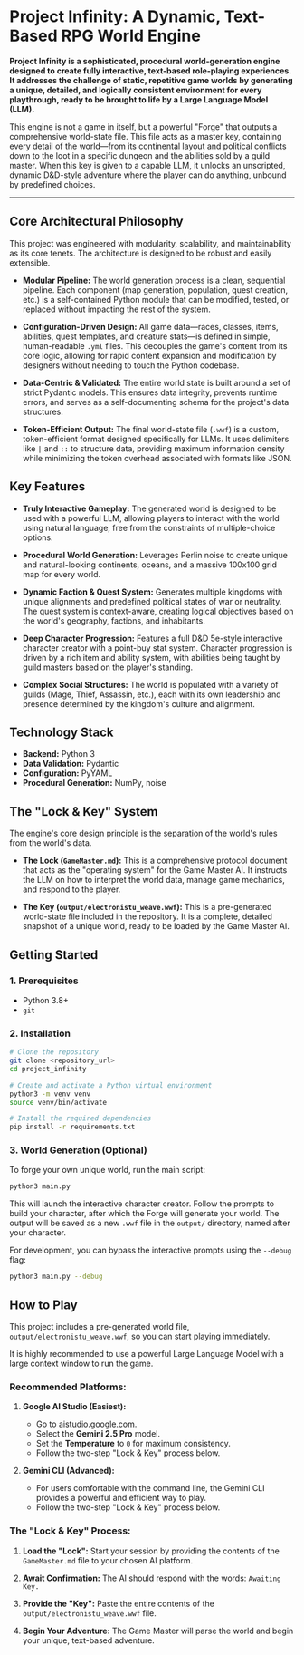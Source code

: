 # Project Infinity: A Dynamic, Text-Based RPG World Engine

**Project Infinity is a sophisticated, procedural world-generation engine designed to create fully interactive, text-based role-playing experiences. It addresses the challenge of static, repetitive game worlds by generating a unique, detailed, and logically consistent environment for every playthrough, ready to be brought to life by a Large Language Model (LLM).**

This engine is not a game in itself, but a powerful "Forge" that outputs a comprehensive world-state file. This file acts as a master key, containing every detail of the world—from its continental layout and political conflicts down to the loot in a specific dungeon and the abilities sold by a guild master. When this key is given to a capable LLM, it unlocks an unscripted, dynamic D&D-style adventure where the player can do anything, unbound by predefined choices.

---

## Core Architectural Philosophy

This project was engineered with modularity, scalability, and maintainability as its core tenets. The architecture is designed to be robust and easily extensible.

*   **Modular Pipeline:** The world generation process is a clean, sequential pipeline. Each component (map generation, population, quest creation, etc.) is a self-contained Python module that can be modified, tested, or replaced without impacting the rest of the system.

*   **Configuration-Driven Design:** All game data—races, classes, items, abilities, quest templates, and creature stats—is defined in simple, human-readable `.yml` files. This decouples the game's content from its core logic, allowing for rapid content expansion and modification by designers without needing to touch the Python codebase.

*   **Data-Centric & Validated:** The entire world state is built around a set of strict Pydantic models. This ensures data integrity, prevents runtime errors, and serves as a self-documenting schema for the project's data structures.

*   **Token-Efficient Output:** The final world-state file (`.wwf`) is a custom, token-efficient format designed specifically for LLMs. It uses delimiters like `|` and `::` to structure data, providing maximum information density while minimizing the token overhead associated with formats like JSON.

## Key Features

*   **Truly Interactive Gameplay:** The generated world is designed to be used with a powerful LLM, allowing players to interact with the world using natural language, free from the constraints of multiple-choice options.

*   **Procedural World Generation:** Leverages Perlin noise to create unique and natural-looking continents, oceans, and a massive 100x100 grid map for every world.

*   **Dynamic Faction & Quest System:** Generates multiple kingdoms with unique alignments and predefined political states of war or neutrality. The quest system is context-aware, creating logical objectives based on the world's geography, factions, and inhabitants.

*   **Deep Character Progression:** Features a full D&D 5e-style interactive character creator with a point-buy stat system. Character progression is driven by a rich item and ability system, with abilities being taught by guild masters based on the player's standing.

*   **Complex Social Structures:** The world is populated with a variety of guilds (Mage, Thief, Assassin, etc.), each with its own leadership and presence determined by the kingdom's culture and alignment.

## Technology Stack

*   **Backend:** Python 3
*   **Data Validation:** Pydantic
*   **Configuration:** PyYAML
*   **Procedural Generation:** NumPy, noise

## The "Lock & Key" System

The engine's core design principle is the separation of the world's rules from the world's data.

*   **The Lock (`GameMaster.md`):** This is a comprehensive protocol document that acts as the "operating system" for the Game Master AI. It instructs the LLM on how to interpret the world data, manage game mechanics, and respond to the player.

*   **The Key (`output/electronistu_weave.wwf`):** This is a pre-generated world-state file included in the repository. It is a complete, detailed snapshot of a unique world, ready to be loaded by the Game Master AI.

## Getting Started

### 1. Prerequisites

*   Python 3.8+
*   `git`

### 2. Installation

```bash
# Clone the repository
git clone <repository_url>
cd project_infinity

# Create and activate a Python virtual environment
python3 -m venv venv
source venv/bin/activate

# Install the required dependencies
pip install -r requirements.txt
```

### 3. World Generation (Optional)

To forge your own unique world, run the main script:

```bash
python3 main.py
```

This will launch the interactive character creator. Follow the prompts to build your character, after which the Forge will generate your world. The output will be saved as a new `.wwf` file in the `output/` directory, named after your character.

For development, you can bypass the interactive prompts using the `--debug` flag:

```bash
python3 main.py --debug
```

## How to Play

This project includes a pre-generated world file, `output/electronistu_weave.wwf`, so you can start playing immediately.

It is highly recommended to use a powerful Large Language Model with a large context window to run the game.

### Recommended Platforms:

1.  **Google AI Studio (Easiest):**
    *   Go to [aistudio.google.com](https://aistudio.google.com).
    *   Select the **Gemini 2.5 Pro** model.
    *   Set the **Temperature** to `0` for maximum consistency.
    *   Follow the two-step "Lock & Key" process below.

2.  **Gemini CLI (Advanced):**
    *   For users comfortable with the command line, the Gemini CLI provides a powerful and efficient way to play.
    *   Follow the two-step "Lock & Key" process below.

### The "Lock & Key" Process:

1.  **Load the "Lock":** Start your session by providing the contents of the `GameMaster.md` file to your chosen AI platform.

2.  **Await Confirmation:** The AI should respond with the words: `Awaiting Key.`

3.  **Provide the "Key":** Paste the entire contents of the `output/electronistu_weave.wwf` file.

4.  **Begin Your Adventure:** The Game Master will parse the world and begin your unique, text-based adventure.
